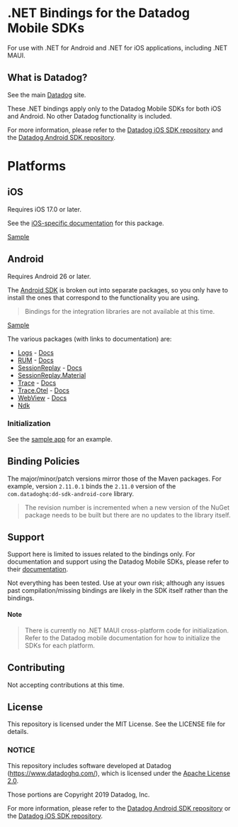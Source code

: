 # .NET Bindings for the Datadog Mobile SDKs
For use with .NET for Android and .NET for iOS applications, including .NET MAUI.

## What is Datadog?
See the main [Datadog](https://www.datadoghq.com/) site.

These .NET bindings apply only to the Datadog Mobile SDKs for both iOS and Android. No other Datadog functionality is included.

For more information, please refer to the [Datadog iOS SDK repository](https://github.com/DataDog/dd-sdk-ios) and the [Datadog Android SDK repository](https://github.com/DataDog/dd-sdk-android).

# Platforms

## iOS

Requires iOS 17.0 or later.

See the [iOS-specific documentation](src/iOS) for this package.

[Sample](src/iOS/T/)

## Android

Requires Android 26 or later.

The [Android SDK](https://github.com/DataDog/dd-sdk-android/tree/master) is broken out into separate packages, so you only have to install the ones that correspond to the functionality you are using.

> Bindings for the integration libraries are not available at this time.

[Sample](src/Android/Bindings/Test/TestBindings/)

The various packages (with links to documentation) are:

* [Logs](TODO) - [Docs](https://docs.datadoghq.com/logs/log_collection/android/)
* [RUM](TODO) - [Docs](https://docs.datadoghq.com/real_user_monitoring/android/)
* [SessionReplay](TODO) - [Docs](https://docs.datadoghq.com/real_user_monitoring/session_replay/mobile/setup_and_configuration/?tab=android)
* [SessionReplay.Material](TODO)
* [Trace](TODO) - [Docs](https://docs.datadoghq.com/tracing/trace_collection/automatic_instrumentation/dd_libraries/android/)
* [Trace.Otel](TODO) - [Docs](https://docs.datadoghq.com/tracing/trace_collection/custom_instrumentation/android/otel/)
* [WebView](TODO) - [Docs](https://docs.datadoghq.com/real_user_monitoring/mobile_and_tv_monitoring/web_view_tracking/?tab=android#prerequisites)
* [Ndk](TODO)

### Initialization
See the [sample app](src/Android/Bindings/Test/TestBindings) for an example.

## Binding Policies
The major/minor/patch versions mirror those of the Maven packages. For example, version `2.11.0.1` binds the `2.11.0` version of the `com.datadoghq:dd-sdk-android-core` library.

> The revision number is incremented when a new version of the NuGet package needs to be built but there are no updates to the library itself.
 
## Support
Support here is limited to issues related to the bindings only. For documentation and support using the Datadog Mobile SDKs, please refer to their [documentation](https://docs.datadoghq.com/).

Not everything has been tested. Use at your own risk; although any issues past compilation/missing bindings are likely in the SDK itself rather than the bindings.

#### Note
> There is currently no .NET MAUI cross-platform code for initialization. Refer to the Datadog mobile documentation for how to initialize the SDKs for each platform.

## Contributing

Not accepting contributions at this time.

## License

This repository is licensed under the MIT License. See the LICENSE file for details.

### NOTICE

This repository includes software developed at Datadog (https://www.datadoghq.com/), which is licensed under the [Apache License 2.0](https://www.apache.org/licenses/LICENSE-2.0). 

Those portions are Copyright 2019 Datadog, Inc.

For more information, please refer to the [Datadog Android SDK repository](https://github.com/DataDog/dd-sdk-android) or the [Datadog iOS SDK repository](https://github.com/DataDog/dd-sdk-ios).